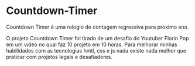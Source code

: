 # Countdown-Timer
Countdown Timer é uma relogio de contagem regressiva para proximo ano.

O projeto Countdown Timer foi tirado de um desafio do Youtuber Florin Pop em um video no qual faz 10 projeto em 10 horas.
Para melhorar minhas habilidades com as tecnologias hmtl, css e js nada existe nada melhor que praticar com projetos legais e desafiadores.

